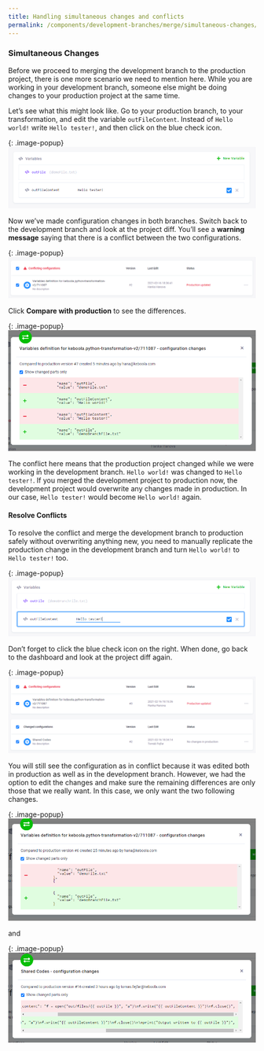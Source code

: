 ```yaml
---
title: Handling simultaneous changes and conflicts
permalink: /components/development-branches/merge/simultaneous-changes/
---
```


###   Simultaneous Changes

Before we proceed to merging the development branch to the production project, there is one more scenario we need
to mention here. While you are working in your development branch, someone else might be doing changes to your
production project at the same time.

Let’s see what this might look like. Go to your production branch, to your transformation, and edit the variable
`outFileContent`. Instead of `Hello world!` write `Hello tester!`, and then click on the blue check icon.

{: .image-popup}
![Screenshot - Edit Variable in Production](/components/development-branches/22-edit-var-in-prod.png)

Now we’ve made configuration changes in both branches. Switch back to the development branch and look at the
project diff. You’ll see a **warning message** saying that there is a conflict between the two configurations.

{: .image-popup}
![Screenshot - Conflict Warning](/components/development-branches/23-conflict-warning.png)

Click **Compare with production** to see the differences.

{: .image-popup}
![Screenshot - Configuration Changes Differences](/components/development-branches/24-config-changes-diff.png)

The conflict here means that the production project changed while we were working in the development branch.
`Hello world!` was changed to `Hello tester!`. If you merged the development project to production now,
the development project would overwrite any changes made in production. In our case, `Hello tester!` would become
`Hello world!` again.

#### Resolve Conflicts
To resolve the conflict and merge the development branch to production safely without overwriting anything new,
you need to manually replicate the production change in the development branch and turn `Hello world!` to `Hello
tester!` too.

{: .image-popup}
![Screenshot - Match Change from Production](/components/development-branches/25-match-change-in-prod.png)

Don’t forget to click the blue check icon on the right. When done, go back to the dashboard and look
at the project diff again.

{: .image-popup}
![Screenshot - Remaining Changes Diff](/components/development-branches/26-config-remaining-changes-diff.png)

You will still see the configuration as in conflict because it was edited both in production as well
as in the development branch. However, we had the option to edit the changes and make sure the remaining
differences are only those that we really want. In this case, we only want the two following changes.

{: .image-popup}
![Screenshot - Config Changes - Variable](/components/development-branches/18-diff-config-changes-var.png)

and

{: .image-popup}
![Screenshot - Config Changes - Shared Code](/components/development-branches/17-diff-config-changes-shared-code.png)
